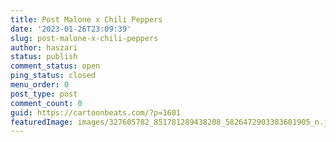 ```yaml
---
title: Post Malone x Chili Peppers
date: '2023-01-26T23:09:39'
slug: post-malone-x-chili-peppers
author: haszari
status: publish
comment_status: open
ping_status: closed
menu_order: 0
post_type: post
comment_count: 0
guid: https://cartoonbeats.com/?p=1601
featuredImage: images/327605782_851781289438208_5826472903383601905_n.jpg
---
```


